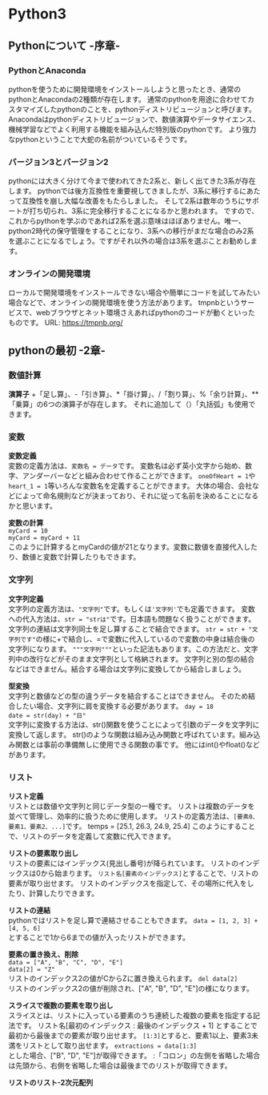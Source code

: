 # Python3


## Pythonについて -序章-
### PythonとAnaconda
pythonを使うために開発環境をインストールしようと思ったとき、通常のpythonとAnacondaの2種類が存在します。
通常のpythonを用途に合わせてカスタマイズしたpythonのことを、pythonディストリビュージョンと呼びます。
Anacondaはpythonディストリビュージョンで、数値演算やデータサイエンス、機械学習などでよく利用する機能を組み込んだ特別版のpythonです。
より強力なpythonということで大蛇の名前がついているそうです。

### バージョン3とバージョン2
pythonには大きく分けて今まで使われてきた2系と、新しく出てきた3系が存在します。
pythonでは後方互換性を重要視してきましたが、3系に移行するにあたって互換性を崩し大幅な改善をもたらしました。
そして2系は数年のうちにサポートが打ち切られ、3系に完全移行することになるかと思われます。
ですので、これからpythonを学ぶのであれば2系を選ぶ意味はほぼありません。唯一、python2時代の保守管理をすることになり、3系への移行がまだな場合のみ2系を選ぶことになるでしょう。ですがそれ以外の場合は3系を選ぶことお勧めします。

### オンラインの開発環境
ローカルで開発環境をインストールできない場合や簡単にコードを試してみたい場合などで、オンラインの開発環境を使う方法があります。
tmpnbというサービスで、webブラウザとネット環境さえあればpythonのコードが動くといったものです。
URL: <https://tmpnb.org/>  


## pythonの最初 -2章-
### 数値計算
**演算子**
+「足し算」、-「引き算」、\*「掛け算」、/「割り算」、%「余り計算」、\**「乗算」の6つの演算子が存在します。
それに追加して（）「丸括弧」も使用できます。

### 変数
**変数定義**  
変数の定義方法は、`変数名 = データ`です。
変数名は必ず英小文字から始め、数字、アンダーバーなどと組み合わせて作ることができます。
`oneOfHeart = 1`や`heart_1 = 1`等いろんな変数名を定義することができます。
大体の場合、会社などによって命名規則などが決まっており、それに従って名前を決めることになるかと思います。

**変数の計算**  
`myCard = 10`  
`myCard = myCard + 11`    
このように計算するとmyCardの値が21となります。変数に数値を直接代入したり、数値と変数で計算したりもできます。

### 文字列
**文字列定義**  
文字列の定義方法は、`"文字列"`です。もしくは`'文字列'`でも定義できます。
変数への代入方法は、`str = "strは"`です。日本語も問題なく扱うことができます。
文字列の連結は文字列同士を足し算することで結合できます。
`str = str + "文字列です"`の様に+で結合し、=で変数に代入しているので変数の中身は結合後の文字列になります。
`"""文字列"""`といった記法もあります。この方法だと、文字列中の改行などがそのまま文字列として格納されます。
文字列と別の型の結合などはできません。結合する場合は文字列に変換してから結合しましょう。

**型変換**  
文字列と数値などの型の違うデータを結合することはできません。
そのため結合したい場合、文字列に肩を変換する必要があります。
`day = 18`  
`date = str(day) + "日"`  
文字列に変換する方法は、str()関数を使うことによって引数のデータを文字列に変換して返します。
str()のような関数は組み込み関数と呼ばれています。組み込み関数とは事前の準備無しに使用できる関数の事です。
他にはint()やfloat()などがあります。

### リスト
**リスト定義**  
リストとは数値や文字列と同じデータ型の一種です。
リストは複数のデータを並べて管理し、効率的に扱うために使用します。
リストの定義方法は、`[要素0、要素1、要素2、...]`です。
    temps = [25.1, 26.3, 24.9, 25.4]
このようにすることで、リストのデータを定義して変数に代入できます。

**リストの要素取り出し**  
リストの要素にはインデックス(見出し番号)が降られています。
リストのインデックスは0から始まります。
`リスト名[要素のインデックス]`とすることで、リストの要素が取り出せます。
リストのインデックスを指定して、その場所に代入をしたり、計算したりできます。

**リストの連結**  
pythonではリストを足し算で連結させることもできます。
`data = [1, 2, 3] + [4, 5, 6]`  
とすることで1から6までの値が入ったリストができます。

**要素の置き換え、削除**  
`data = ["A", "B", "C", "D", "E"]`  
`data[2] = "Z"`  
リストのインデックス2の値がCからZに置き換えられます。
`del data[2]`  
リストのインデックス2の値が削除され、["A", "B", "D", "E"]の様になります。

**スライスで複数の要素を取り出し**  
スライスとは、リストに入っている要素のうち連続した複数の要素を指定する記法です。
    リスト名[最初のインデックス : 最後のインデックス + 1]
とすることで最初から最後までの要素が取り出せます。
`[1:3]`とすると、要素1以上、要素3未満をリストとして取り出せます。
`extractions = data[1:3]`  
とした場合、["B", "D", "E"]が取得できます。
:「コロン」の左側を省略した場合は先頭から、右側を省略した場合は最後までのリストが取得できます。

**リストのリスト-2次元配列**  

